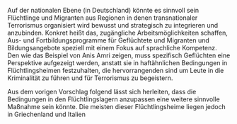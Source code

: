 Auf der nationalen Ebene (in Deutschland) könnte es sinnvoll sein Flüchtlinge und Migranten aus Regionen in denen transnationaler Terrorismus organisiert wird bewusst und strategisch zu integrieren und anzubinden. Konkret heißt das, zugängliche Arbeitsmöglichkeiten schaffen, Aus- und Fortbildungsprogramme für Geflüchtete und Migranten und Bildungsangebote speziell mit einem Fokus auf sprachliche Kompetenz. Den wie das Beispiel von Anis Amri zeigen, muss spezifisch Geflüchten eine Perspektive aufgezeigt werden, anstatt sie in haftähnlichen Bedingungen in Flüchtlingsheimen festzuhalten, die hervorrangenden sind um Leute in die Kriminalität zu führen und für Terrorismus zu begeistern.

Aus dem vorigen Vorschlag folgend lässt sich herleiten, dass die Bedingungen in den Flüchtlingslagern anzupassen eine weitere sinnvolle Maßnahme sein könnte. Die meisten dieser Flüchtlingsheime liegen jedoch in Griechenland und Italien 